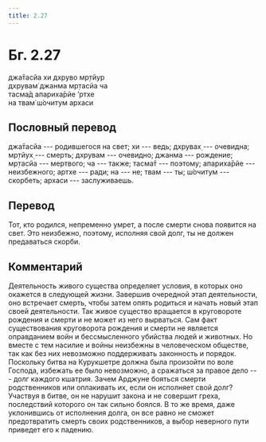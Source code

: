 ```yaml
---
title: 2.27
---
```


# Бг. 2.27
джа̄тасйа хи дхруво мр̣тйур<br/>
дхрувам̇ джанма мр̣тасйа ча<br/>
тасма̄д апариха̄рйе ’ртхе<br/>
на твам̇ ш́очитум архаси
## Пословный перевод

джа̄тасйа --- родившегося на свет; хи --- ведь; дхрувах̣ --- очевидна;
мр̣тйух̣ --- смерть; дхрувам --- очевидно; джанма --- рождение; мр̣тасйа
--- мертвого; ча --- также; тасма̄т --- поэтому; апариха̄рйе ---
неизбежного; артхе --- ради; на --- не; твам --- ты; ш́очитум ---
скорбеть; архаси --- заслуживаешь.

## Перевод

Тот, кто родился, непременно умрет, а после смерти снова появится на
свет. Это неизбежно, поэтому, исполняя свой долг, ты не должен
предаваться скорби.

## Комментарий

Деятельность живого существа определяет условия, в которых оно окажется
в следующей жизни. Завершив очередной этап деятельности, оно встречает
смерть, чтобы затем опять родиться и начать новый этап своей
деятельности. Так живое существо вращается в круговороте рождения и
смерти и не может из него вырваться. Сам факт существования круговорота
рождения и смерти не является оправданием войн и бессмысленного убийства
людей и животных. Но вместе с тем насилие и войны неизбежны в
человеческом обществе, так как без них невозможно поддерживать
законность и порядок. Поскольку битва на Курукшетре должна была
произойти по воле Господа, избежать ее было невозможно, а сражаться за
правое дело --- долг каждого кшатрия. Зачем Арджуне бояться смерти
родственников или оплакивать их, если он исполняет свой долг? Участвуя в
битве, он не нарушит закона и не совершит греха, последствий которого он
так сильно боялся. В то же время, даже уклонившись от исполнения долга,
он все равно не сможет предотвратить смерть своих родственников, а выбор
неверного пути приведет его к падению.
